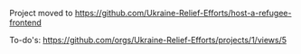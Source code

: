 Project moved to https://github.com/Ukraine-Relief-Efforts/host-a-refugee-frontend

To-do's: https://github.com/orgs/Ukraine-Relief-Efforts/projects/1/views/5
